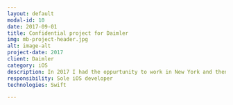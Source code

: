 ```yaml
---
layout: default
modal-id: 10
date: 2017-09-01
title: Confidential project for Daimler
img: mb-project-header.jpg
alt: image-alt
project-date: 2017
client: Daimler
category: iOS
description: In 2017 I had the oppurtunity to work in New York and then in Californa (at Mercedes Benz Research Facility) on one of their confidental project. In the project we collected various information about the users driving behaviours and created various feedbacks and charts. Unfortunately more information is strictly confidential.
responsibility: Sole iOS developer
technologies: Swift

---
```

